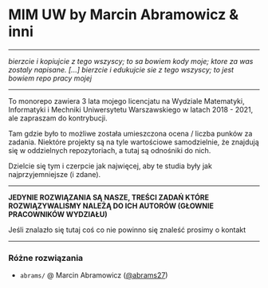 # MIM UW by Marcin Abramowicz & inni
---

*bierzcie i kopiujcie z tego wszyscy; to sa bowiem kody moje; ktore za was zostaly napisane. [...] bierzcie i edukujcie sie z tego wszyscy; to jest bowiem repo pracy mojej*

---

To monorepo zawiera 3 lata mojego licencjatu na Wydziale Matematyki, Informatyki i Mechniki Uniwersytetu Warszawskiego w latach 2018 - 2021, ale zapraszam do kontrybucji.

Tam gdzie było to możliwe została umieszczona ocena / liczba punków za zadania. Niektóre projekty są na tyle wartościowe samodzielnie, że znajdują się w oddzielnych repozytoriach, a tutaj są odnośniki do nich.

Dzielcie się tym i czerpcie jak najwięcej, aby te studia były jak najprzyjemniejsze (i zdane).

---

**JEDYNIE ROZWIĄZANIA SĄ NASZE, TREŚCI ZADAŃ KTÓRE ROZWIĄZYWALISMY NALEŻĄ DO ICH AUTORÓW (GŁOWNIE PRACOWNIKÓW WYDZIAŁU)**

Jeśli znalazło się tutaj coś co nie powinno się znaleść prosimy o kontakt

---

### Różne rozwiązania

- `abrams/` @ Marcin Abramowicz ([@abrams27](https://github.com/abrams27))

